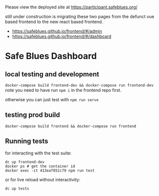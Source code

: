 Please view the deployed site at https://participant.safeblues.org/

still under construction is migrating these two pages from the defunct vue based
frontend to the new react based frontend.

- https://safeblues.github.io/frontend/#/admin
- https://safeblues.github.io/frontend/#/dashboard

# Safe Blues Dashboard
## local testing and development

```docker-compose build frontend-dev && docker-compose run frontend-dev```
note you need to have run `npm i` in the frontend repo first.

otherwise you can just test with `npm run serve`

## testing prod build

```docker-compose build frontend && docker-compose run frontend```

## Running tests

for interacting with the test suite:
```
dc up frontend-dev
docker ps # get the container id
docker exec -it 413eaf851c79 npm run test
```
or for live reload without interactivity:
```
dc up tests
```
